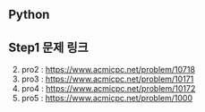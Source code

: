 ## Python
## Step1 문제 링크
2. pro2 : https://www.acmicpc.net/problem/10718
3. pro3 : https://www.acmicpc.net/problem/10171
4. pro4 : https://www.acmicpc.net/problem/10172
5. pro5 : https://www.acmicpc.net/problem/1000